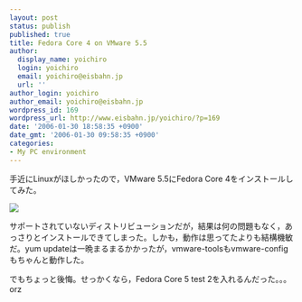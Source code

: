 ```yaml
---
layout: post
status: publish
published: true
title: Fedora Core 4 on VMware 5.5
author:
  display_name: yoichiro
  login: yoichiro
  email: yoichiro@eisbahn.jp
  url: ''
author_login: yoichiro
author_email: yoichiro@eisbahn.jp
wordpress_id: 169
wordpress_url: http://www.eisbahn.jp/yoichiro/?p=169
date: '2006-01-30 18:58:35 +0900'
date_gmt: '2006-01-30 09:58:35 +0900'
categories:
- My PC environment
---
```


手近にLinuxがほしかったので，VMware 5.5にFedora Core 4をインストールしてみた。

[![](http://www.eisbahn.jp/yoichiro/images/2430350.gif)](http://www.eisbahn.jp/yoichiro/images/2430349.gif)

サポートされていないディストリビューションだが，結果は何の問題もなく，あっさりとインストールできてしまった。しかも，動作は思ってたよりも結構機敏だ。yum updateは一晩まるまるかかったが，vmware-toolsもvmware-configもちゃんと動作した。

でもちょっと後悔。せっかくなら，Fedora Core 5 test 2を入れるんだった。。。orz
